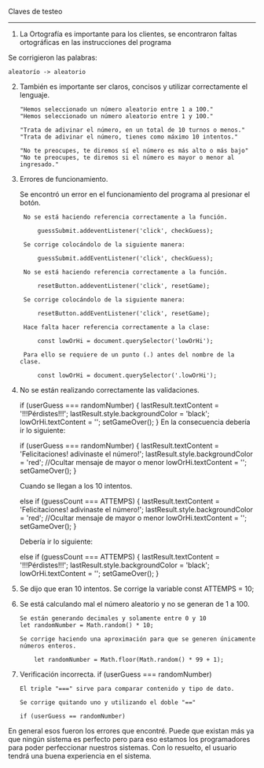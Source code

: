 Claves de testeo
_________________



1.  La Ortografía es importante para los clientes, se encontraron faltas ortográficas en 
    las instrucciones del programa
 
Se corrigieron las palabras:

    aleatorío -> aleatorio

2.  También es importante ser claros, concisos y utilizar correctamente el lenguaje.
        
        "Hemos seleccionado un número aleatorio entre 1 a 100."
        "Hemos seleccionado un número aleatorio entre 1 y 100."

        "Trata de adivinar el número, en un total de 10 turnos o menos."
        "Trata de adivinar el número, tienes como máximo 10 intentos."

        "No te preocupes, te diremos sí el número es más alto o más bajo"
        "No te preocupes, te diremos si el número es mayor o menor al ingresado."
        
3. Errores de funcionamiento.

    Se encontró un error en el funcionamiento del programa al presionar el botón.

        No se está haciendo referencia correctamente a la función.

            guessSubmit.addeventListener('click', checkGuess); 
        
        Se corrige colocándolo de la siguiente manera:

            guessSubmit.addEventListener('click', checkGuess); 

        No se está haciendo referencia correctamente a la función.

            resetButton.addeventListener('click', resetGame); 
        
        Se corrige colocándolo de la siguiente manera:

            resetButton.addEventListener('click', resetGame);

        Hace falta hacer referencia correctamente a la clase:
            
            const lowOrHi = document.querySelector('lowOrHi');

        Para ello se requiere de un punto (.) antes del nombre de la clase.
            
            const lowOrHi = document.querySelector('.lowOrHi');

4. No se están realizando correctamente las validaciones.

    if (userGuess === randomNumber) {
        lastResult.textContent = '!!!Pérdistes!!!';
        lastResult.style.backgroundColor = 'black';
        lowOrHi.textContent = '';
        setGameOver();
    }
    En la consecuencia debería ir lo siguiente:

    if (userGuess === randomNumber) {
        lastResult.textContent = 'Felicitaciones! adivinaste el número!';
        lastResult.style.backgroundColor = 'red';
        //Ocultar mensaje de mayor o menor
        lowOrHi.textContent = '';
        setGameOver();
    }

    Cuando se llegan a los 10 intentos.
    
    else if (guessCount === ATTEMPS) {
        lastResult.textContent = 'Felicitaciones! adivinaste el número!';
        lastResult.style.backgroundColor = 'red';
        //Ocultar mensaje de mayor o menor
        lowOrHi.textContent = '';
        setGameOver();
    }

    Debería ir lo siguiente:

    else if (guessCount === ATTEMPS) {
        lastResult.textContent = '!!!Pérdistes!!!';
        lastResult.style.backgroundColor = 'black';
        lowOrHi.textContent = '';
        setGameOver();
    }


5.  Se dijo que eran 10 intentos.
        Se corrige la variable 
            const ATTEMPS = 10;

    

5.  Se está calculando mal el número aleatorio y no se generan de 1 a 100.

        Se están generando decimales y solamente entre 0 y 10
        let randomNumber = Math.random() * 10;

        Se corrige haciendo una aproximación para que se generen únicamente números enteros.

            let randomNumber = Math.floor(Math.random() * 99 + 1);

6.  Verificación incorrecta.
        if (userGuess === randomNumber)

        El triple "===" sirve para comparar contenido y tipo de dato.

        Se corrige quitando uno y utilizando el doble "=="
        
        if (userGuess == randomNumber)


En general esos fueron los errores que encontré. Puede que existan más ya que ningún sistema es perfecto pero para eso estamos los programadores para poder perfeccionar nuestros sistemas. Con lo resuelto, el usuario tendrá una buena experiencia en el sistema.
    

        
    